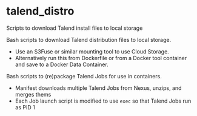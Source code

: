 # talend_distro
Scripts to download Talend install files to local storage

Bash scripts to download Talend distribution files to local storage.

* Use an S3Fuse or similar mounting tool to use Cloud Storage.
* Alternatively run this from Dockerfile or from a Docker tool container and save to a Docker Data Container.

Bash scripts to (re)package Talend Jobs for use in containers.

* Manifest downloads multiple Talend Jobs from Nexus, unzips, and merges thems
* Each Job launch script is modified to use `exec` so that Talend Jobs run as PID 1
